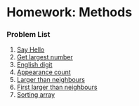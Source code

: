 ﻿Homework: Methods
=================

### Problem List

1. [Say Hello](./01-Say-Hello)
1. [Get largest number](./02-Get-Largest-Number)
1. [English digit](./03-English-Digit)
1. [Appearance count](./04-Appearance-Count)
1. [Larger than neighbours](./05-Larger-Than-Neighbours)
1. [First larger than neighbours](./06-First-Larger-Than-Neighbours)
1. [Sorting array](./07-Sorting-Array)
